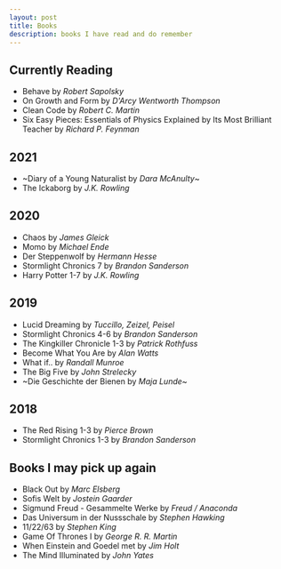 ```yaml
---
layout: post
title: Books
description: books I have read and do remember
---
```


## Currently Reading
- Behave by *Robert Sapolsky*
- On Growth and Form by *D'Arcy Wentworth Thompson*
- Clean Code by *Robert C. Martin*
- Six Easy Pieces: Essentials of Physics Explained by Its Most Brilliant Teacher by *Richard P. Feynman*

## 2021
- ~Diary of a Young Naturalist by *Dara McAnulty*~
- The Ickaborg by *J.K. Rowling*

## 2020
- Chaos by *James Gleick*
- Momo by *Michael Ende*
- Der Steppenwolf by *Hermann Hesse*
- Stormlight Chronics 7 by *Brandon Sanderson*
- Harry Potter 1-7 by *J.K. Rowling*

## 2019
- Lucid Dreaming by *Tuccillo, Zeizel, Peisel*
- Stormlight Chronics 4-6 by *Brandon Sanderson*
- The Kingkiller Chronicle 1-3 by *Patrick Rothfuss*
- Become What You Are by *Alan Watts*
- What if.. by *Randall Munroe*
- The Big Five by *John Strelecky*
- ~Die Geschichte der Bienen by *Maja Lunde*~

## 2018
- The Red Rising 1-3 by *Pierce Brown*
- Stormlight Chronics 1-3 by *Brandon Sanderson*

## Books I may pick up again
- Black Out by *Marc Elsberg*
- Sofis Welt by *Jostein Gaarder*
- Sigmund Freud - Gesammelte Werke by *Freud / Anaconda*
- Das Universum in der Nussschale by *Stephen Hawking*
- 11/22/63 by *Stephen King*
- Game Of Thrones I by *George R. R. Martin*
- When Einstein and Goedel met by *Jim Holt*
- The Mind Illuminated by *John Yates*
